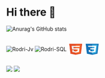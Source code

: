 # Hi there 👋

![Anurag's GitHub stats](https://github-readme-stats.vercel.app/api?username=rodrigopepato&show_icons=true&theme=tokyonight)

<div style="display: inline_block"><br>
  <img align="center" alt="Rodri-Jv" height="30" width="40" background-color= "white" src="https://cdn.jsdelivr.net/gh/devicons/devicon/icons/java/java-original-wordmark.svg">
  <img align="center" alt="Rodri-SQL" height="30" width="40" src="https://cdn.jsdelivr.net/gh/devicons/devicon/icons/mysql/mysql-original-wordmark.svg">
  <img align="center" alt="Rodri-HTML" height="30" width="40" src="https://raw.githubusercontent.com/devicons/devicon/master/icons/html5/html5-original.svg">
  <img align="center" alt="Rodri-CSS" height="30" width="40" src="https://raw.githubusercontent.com/devicons/devicon/master/icons/css3/css3-original.svg">

</div>

##

<div>
  <a href = "mailto:rodrigo.pepato@gmail.com"><img src="https://img.shields.io/badge/-Gmail-%23333?style=for-the-badge&logo=gmail&logoColor=white" alvo ="_blank"></a>
  <a href="https://www.linkedin.com/in/rodrigo-pepato-059b19275" target="_blank"><img src="https://img.shields.io/badge/-LinkedIn-%230077B5?style=for-the-badge&logo=linkedin&logoColor=white" target="_blank"></a>
  
</div>
